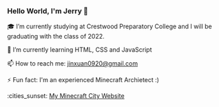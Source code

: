 ### Hello World, I'm Jerry 👋

:mortar_board: I’m currently studying at Crestwood Preparatory College and I will be graduating with the class of 2022.

🌱 I’m currently learning HTML, CSS and JavaScript

📫 How to reach me: jinxuan0920@gmail.com

⚡ Fun fact: I'm an experienced Minecraft Archietect :)

:cities_sunset: [My Minecraft City Website](https://bay-city.vercel.app/)

<!--
**JerryZhang0920/JerryZhang0920** is a ✨ _special_ ✨ repository because its `README.md` (this file) appears on your GitHub profile.

